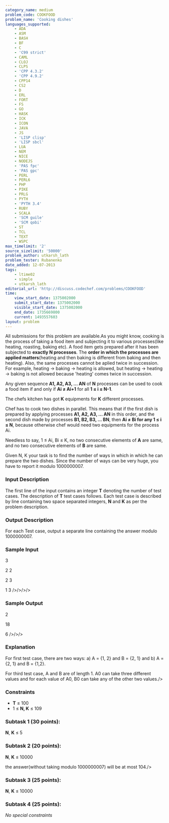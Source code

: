 ```yaml
---
category_name: medium
problem_code: COOKFOOD
problem_name: 'Cooking dishes'
languages_supported:
    - ADA
    - ASM
    - BASH
    - BF
    - C
    - 'C99 strict'
    - CAML
    - CLOJ
    - CLPS
    - 'CPP 4.3.2'
    - 'CPP 4.9.2'
    - CPP14
    - CS2
    - D
    - ERL
    - FORT
    - FS
    - GO
    - HASK
    - ICK
    - ICON
    - JAVA
    - JS
    - 'LISP clisp'
    - 'LISP sbcl'
    - LUA
    - NEM
    - NICE
    - NODEJS
    - 'PAS fpc'
    - 'PAS gpc'
    - PERL
    - PERL6
    - PHP
    - PIKE
    - PRLG
    - PYTH
    - 'PYTH 3.4'
    - RUBY
    - SCALA
    - 'SCM guile'
    - 'SCM qobi'
    - ST
    - TCL
    - TEXT
    - WSPC
max_timelimit: '2'
source_sizelimit: '50000'
problem_author: utkarsh_lath
problem_tester: Rubanenko‎
date_added: 12-07-2013
tags:
    - ltime02
    - simple
    - utkarsh_lath
editorial_url: 'http://discuss.codechef.com/problems/COOKFOOD'
time:
    view_start_date: 1375002000
    submit_start_date: 1375002000
    visible_start_date: 1375002000
    end_date: 1735669800
    current: 1493557603
layout: problem
---
```

All submissions for this problem are available.As you might know, cooking is the process of taking a food item and subjecting it to various processes(like heating, roasting, baking etc).
A food item gets prepared after it has been subjected to **exactly N processes**.
The **order in which the processes are applied matters**(heating and then baking is different from baking and then heating). Also, the same processes cannot be aplied twice in succession. For example, heating → baking → heating is allowed, but heating → heating → baking is not allowed because 'heating' comes twice in succession.

Any given sequence **A1, A2, A3, ... AN** of **N** processes can be used to cook a food item if and only if **Ai ≠ Ai+1** for all **1 ≤ i ≤ N-1**.

The chefs kitchen has got **K** equipments for **K** different processes.

Chef has to cook two dishes in parallel.
This means that if the first dish is prepared by applying processes **A1, A2, A3, ... AN** in this order, and the second dish made by processes **B1, B2, B3, ... BN**, then **Ai ≠ Bi for any 1 ≤ i ≤ N**, because otherwise chef would need two equipments for the process Ai.

Needless to say, 1 ≤ Ai, Bi ≤ K, no two consecutive elements of **A** are same, and no two consecutive elements of **B** are same.

Given N, K your task is to find the number of ways in which in which he can prepare the two dishes. Since the number of ways can be very huge, you have to report it modulo 1000000007.

###  Input Description

The first line of the input contains an integer **T** denoting the number of test cases. The description of **T** test cases follows.
Each test case is described by line containing two space separated integers, **N** and **K** as per the problem description.

###  Output Description 

For each Test case, output a separate line containing the answer modulo 1000000007.

### Sample Input

3

2 2

2 3

1 3
/>/>/>/>

### Sample Output

2

18

6
/>/>/>

### Explanation

For first test case, there are two ways:
a) A = {1, 2} and B = {2, 1} and b) A = {2, 1} and B = {1,2}.


For third test case, A and B are of length 1. A0 can take three different values and for each value of A0, B0 can take any of the other two values./>

### Constraints

- **T** ≤ 100
- 1 ≤ **N, K** ≤ 109

### Subtask 1 (30 points): 

**N**, **K** ≤ 5

### Subtask 2 (20 points):

**N**, **K** ≤ 10000

the answer(without taking modulo 1000000007) will be at most 104./>

### Subtask 3 (25 points): 

**N**, **K** ≤ 10000

### Subtask 4 (25 points): 

*No special constraints*
